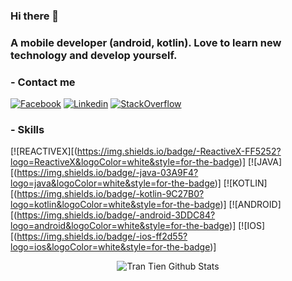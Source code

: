 ### Hi there 👋

<!--
**tienit150198/tienit150198** is a ✨ _special_ ✨ repository because its `README.md` (this file) appears on your GitHub profile.

Here are some ideas to get you started:

- 🔭 I’m currently working on ...
- 🌱 I’m currently learning ...
- 👯 I’m looking to collaborate on ...
- 🤔 I’m looking for help with ...
- 💬 Ask me about ...
- 📫 How to reach me: ...
- 😄 Pronouns: ...
- ⚡ Fun fact: ...
-->

### A mobile developer (android, kotlin). Love to learn new technology and develop yourself.

### - Contact me
[![Facebook](https://img.shields.io/badge/-facebook-3b5998?logo=facebook&logoColor=white)](https://www.facebook.com/trantien151198)
[![Linkedin](https://img.shields.io/badge/-linkedin-0e76a8?logo=linkedin&logoColor=white)](https://www.linkedin.com/in/tien-tran-ba8062205/)
[![StackOverflow](https://img.shields.io/badge/-stackoverflow-ef8236?logo=stackoverflow&logoColor=white)](https://stackoverflow.com/users/11149827/zeroes)

### - Skills
[![REACTIVEX][(https://img.shields.io/badge/-ReactiveX-FF5252?logo=ReactiveX&logoColor=white&style=for-the-badge)]
[![JAVA][(https://img.shields.io/badge/-java-03A9F4?logo=java&logoColor=white&style=for-the-badge)]
[![KOTLIN][(https://img.shields.io/badge/-kotlin-9C27B0?logo=kotlin&logoColor=white&style=for-the-badge)]
[![ANDROID][(https://img.shields.io/badge/-android-3DDC84?logo=android&logoColor=white&style=for-the-badge)]
[![IOS][(https://img.shields.io/badge/-ios-ff2d55?logo=ios&logoColor=white&style=for-the-badge)]

<p align="center" >  
  <img src="https://github-readme-stats.vercel.app/api?username=tienit150198&show_icons=true" alt="Tran Tien Github Stats"></img>
  </p>
